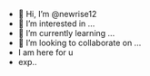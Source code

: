 - 👋 Hi, I’m @newrise12
- 👀 I’m interested in ...
- 🌱 I’m currently learning ...
- 💞️ I’m looking to collaborate on ...
- I am here for u
- exp..

<!---
newrise12/newrise12 is a ✨ special ✨ repository because its `README.md` (this file) appears on your GitHub profile.
You can click the Preview link to take a look at your changes.
--->
